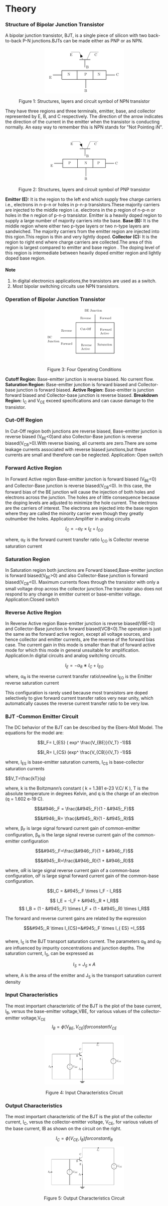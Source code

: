 
# Theory




### Structure of Bipolar Junction Transistor
A bipolar junction transistor, BJT, is a single piece of silicon with two back-to-back P-N junctions.BJTs can be made either as PNP or as NPN.

<div align="center">
<img src="images/bjtcet.png" width="50%">
<p>Figure 1: Structures, layers and circuit symbol of NPN transistor  </p>
</div>

They have three regions and three terminals, emitter, base, and collector represented by E, B, and C respectively. The direction of the arrow indicates the direction of the current in the emitter when the transistor is conducting normally. An easy way to remember this is NPN stands for "Not Pointing iN".

<div align="center">
<img src="images/bjtcet2.png" width="50%">
<p>Figure 2: Structures, layers and circuit symbol of PNP transistor  </p>
</div>

**Emitter (E):** It is the region to the left end which supply free charge carriers i.e., electrons in n-p-n or holes in p-n-p transistors.These majority carriers are injected to the middle region i.e. electrons in the p region of n-p-n or holes in the n region of p-n-p transistor. Emitter is a heavily doped region to supply a large number of majority carriers into the base.
**Base (B):** It is the middle region where either two p-type layers or two n-type layers are sandwiched. The majority carriers from the emitter region are injected into this rgion.This region is thin and very lightly doped.
**Collector (C):** It is the region to right end where charge carriers are collected.The area of this region is largest compared to emitter and base region . The doping level of this region is intermediate between heavily doped emitter region and lightly doped base region.


#### Note

1. In digital electronics applications,the transistors are used as a switch.
2. Most bipolar switching circuits use NPN transistors.

### Operation of Bipolar Junction Transistor
<div align="center">
<img src="images/bjtcet3.png" width="50%">
<p>Figure 3: Four Operating Conditions  </p>
</div>

**Cutoff Region:** Base-emitter junction is reverse biased. No current flow.
**Saturation Region:** Base-emitter junction is forward biased and Collector-base junction is forward biased.
**Active Region:** Base-emitter is junction forward biased and Collector-base junction is reverse biased.
**Breakdown Region:** I<sub>C</sub> and V<sub>CE</sub> exceed specifications and can cause damage to the transistor.

### Cut-Off Region

In Cut-Off region both junctions are reverse biased, Base-emitter junction is reverse biased (V<sub>BE</sub><0)and also Collector-Base junction is reverse biased(V<sub>CB</sub>>0).With reverse biasing, all currents are zero.There are some leakage currents associated with reverse biased junctions,but these currents are small and therefore can be neglected.
Application: Open switch

### Forward Active Region

In Forward Active region Base-emitter junction is forward biased (V<sub>BE</sub><0) and Collector-Base junction is reverse biased(V<sub>CB</sub><0). In this case, the forward bias of the BE junction will cause the injection of both holes and electrons across the junction. The holes are of little consequence because the doping levels are adjusted to minimize the hole current. The electrons are the carriers of interest. The electrons are injected into the base region where they are called the minority carrier even though they greatly outnumber the holes.
Application:Amplifier in analog circuits

$$I_C=−α_F×I_E+I_{CO}$$

where,
α<sub>F</sub> is the forward current transfer ratio
I<sub>CO</sub> is Collector reverse saturation current

### Saturation Region

In Saturation region both junctions are Forward biased,Base-emitter junction is forward biased(V<sub>BE</sub>>0) and also Collector-Base junction is forward biased(V<sub>CB</sub><0). Maximum currents flows through the transistor with only a small voltage drop across the collector junction.The transistor also does not respond to any change in emitter current or base-emitter voltage.
Application:Closed switch

### Reverse Active Region

In Reverse Active region Base-emitter junction is reverse biased(VBE<0) and Collector-Base junction is forward biased(VCB<0).The operation is just the same as the forward active region, except all voltage sources, and hence collector and emitter currents, are the reverse of the forward bias case. The current gain in this mode is smaller than that of forward active mode for which this mode in general unsuitable for amplification.
Application:In digital circuits and analog switching circuits.

$$I_E=−α_R∗I_C+I_{EO}$$

where,
α<sub>R</sub> is the reverse current transfer ratio\newline I<sub>EO</sub> is the Emitter reverse saturation current

This configuration is rarely used because most transistors are doped selectively to give forward current transfer ratios very near unity, which automatically causes the reverse current transfer ratio to be very low.

### BJT -Common Emitter Circuit

The DC behavior of the BJT can be described by the Ebers-Moll Model. The equations for the model are:

$$I_F= I_{ES}  ( exp^ \frac{V_{BE}}{V_T} -1)$$

$$I_R= I_{CS} (exp^ \frac{V_{CB}}{V_T} -1)$$

where,
I<sub>ES</sub> is base-emitter saturation currents,
I<sub>CS</sub> is base-collector saturation currents

$$V_T=\frac{kT}{q}

where,
k is the Boltzmann’s constant ( k = 1.381 e-23 V.C/ K ),
T is the absolute temperature in degrees Kelvin, and
q is the charge of an electron (q = 1.602 e-19 C).

$$&#946;_F = \frac{&#945;_F}{1 - &#945;_F}$$

$$&#946;_R=  \frac{&#945;_R}{1 - &#945;_R}$$

where,
β<sub>F</sub> is large signal forward current gain of common-emitter configuration,
β<sub>R</sub> is the large signal reverse current gain of the common-emitter configuration

 $$&#945;_F=\frac{&#946;_F}{1 + &#946;_F}$$
                           
$$&#945;_R=\frac{&#946;_R}{1 + &#946;_R}$$

where,
αR is large signal reverse current gain of a common-base configuration,
αF is large signal forward current gain of the common-base configuration.

 $$I_C =  &#945;_F \times  I_F - I_R$$
                            
$$  I_E = -I_F + &#945;_R * I_R$$
$$ I_B = (1 - &#945;_F) \times I_F + (1 - &#945;_R) \times I_R$$

The forward and reverse current gains are related by the expression

$$&#945;_R \times I_{CS}=&#945;_F \times I_{ ES} =I_S$$<br>
where,
I<sub>S</sub> is the BJT transport saturation current.
The parameters α<sub>R</sub> and α<sub>F</sub> are influenced by impurity concentrations and junction depths. The saturation current, I<sub>S</sub>, can be expressed as<br>

$$I_S = J_S \times A$$

where,
A is the area of the emitter and
J<sub>S</sub> is the transport saturation current density

### Input Characteristics

The most important characteristic of the BJT is the plot of the base current, I<sub>B</sub>, versus the base-emitter voltage,VBE, for various values of the collector-emitter voltage,V<sub>CE</sub>
$$I_B=ϕ(V_{BE},V_{CE}) for constant V_{CE}$$


<div align="center">
<img src="images/bjtcet4.png" width="50%">
<p>Figure 4: Input Characteristics Circuit  </p>
</div>

### Output Characteristics

The most important characteristic of the BJT is the plot of the collector current, I<sub>C</sub>, versus the collector-emitter voltage, V<sub>CE</sub>, for various values of the base current, IB as shown on the circuit on the right.

$$I_C=ϕ(V_{CE},I_B)  for constant I_B$$

<div align="center">
<img src="images/bjtcet5.png" width="50%">
<p>Figure 5: Output Characteristics Circuit  </p>
</div>

<script id="MathJax-script" async src="https://cdn.jsdelivr.net/npm/mathjax@3/es5/tex-mml-chtml.js"></script>